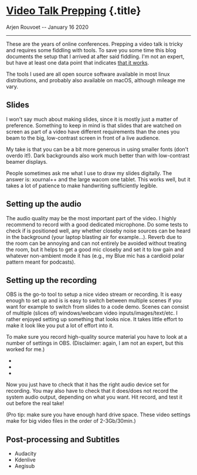 # [Video Talk Prepping](#/blog/video-talks) {.title}

Arjen Rouvoet -- January 16 2020

---

These are the years of online conferences. Prepping a video talk is tricky and
requires some fiddling with tools. To save you some time this blog documents the
setup that I arrived at after said fiddling.  I'm not an expert, but have at
least one data point that indicates [that it works](https://www.youtube.com/watch?v=LqudAqCmecQ).

The tools I used are all open source software available in most linux distributions,
and probably also available on macOS, although mileage me vary.

## Slides

I won't say much about making slides, since it is mostly just a matter of
preference.  Something to keep in mind is that slides that are watched on screen
as part of a video have different requirements than the ones you beam to the
big, low-contrast screen in front of a live audience.

My take is that you can be a bit more generous in using smaller fonts (don't
overdo it!). Dark backgrounds also work much better than with low-contrast
beamer displays.

People sometimes ask me what I use to draw my slides digitally. The answer is:
xournal++ and the large wacom one tablet. This works well, but it takes a lot
of patience to make handwriting sufficiently legible.

## Setting up the audio

The audio quality may be the most important part of the video. I highly
recommend to record with a good dedicated microphone. Do some tests to check if
is positioned well, any whether closeby noise sources can be heard in the
background (your laptop blasting air for example...).  Reverb due to the room
can be annoying and can not entirely be avoided without treating the room, but
it helps to get a good mic closeby and set it to low gain and whatever
non-ambient mode it has (e.g., my Blue mic has a cardioid polar pattern meant
for podcasts).

## Setting up the recording

OBS is the go-to tool to setup a nice video stream or recording. It is easy
enough to set up and is is easy to switch between multiple scenes if you want
for example to switch from slides to a code demo.  Scenes can consist of
multiple (slices of) windows/webcam video inputs/images/text/etc. I rather
enjoyed setting up something that looks nice. It takes little effort to make it
look like you put a lot of effort into it.

To make sure you record high-quality source material you have to look at a
number of settings in OBS. (Disclaimer: again, I am not an expert, but this
worked for me.)

-
-
-

Now you just have to check that it has the right audio device set for recording.
You may also have to check that it does/does not record the system audio output,
depending on what you want. Hit record, and test it out before the real take!

(Pro tip: make sure you have enough hard drive space. These video settings make for
big video files in the order of 2-3Gb/30min.)

## Post-processing and Subtitles

- Audacity
- Kdenlive
- Aegisub


